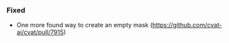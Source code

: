 ### Fixed

- One more found way to create an empty mask
  (<https://github.com/cvat-ai/cvat/pull/7915>)
